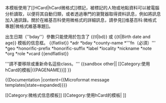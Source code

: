本模板使用了[[HCard|hCard微格式]]標記，被標記的人物或地點資料可以被電腦分析讀取，以便将其自動归類，或者透過專門的瀏覽器取得資料訊息，例如將訊息加入通訊錄。關於在維基百科使用微格式的詳細訊息，請參見[[维基百科:微格式專題|微格式維基專題]]。

出生日期（''bday''）參數只能使用於包含了 {{tl|bd}} 或 {{tl|Birth date and age}} 模板的信息框。
{{flatlist}}
*adr
*bday
*county-name
*'''fn（必須）'''
*geo 
*honorific-prefix
*honorific-suffix
*label
*locality
*nickname
*note
*org
*role
*vcard
{{endflatlist}}

'''請不要移除或重新命名這些class。'''
<includeonly>{{sandbox other||
[[Category:使用hCard的模板|{{PAGENAME}}]]
}}</includeonly><noinclude>

{{Documentation |content={{Microformat message templates|state=expanded}}}}

[[Category:微格式信息模板]]
[[Category:使用hCard的模板| ]]
</noinclude>
